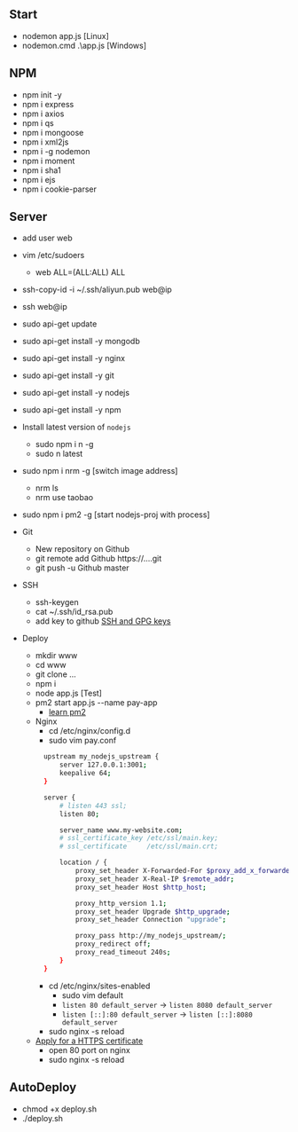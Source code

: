 ## Start

- nodemon app.js [Linux]
- nodemon.cmd .\app.js [Windows]

## NPM

- npm init -y
- npm i express
- npm i axios
- npm i qs
- npm i mongoose
- npm i xml2js
- npm i -g nodemon
- npm i moment
- npm i sha1
- npm i ejs
- npm i cookie-parser

## Server

- add user web
- vim /etc/sudoers
  - web ALL=(ALL:ALL) ALL
- ssh-copy-id -i ~/.ssh/aliyun.pub web@ip
- ssh web@ip
- sudo api-get update
- sudo api-get install -y mongodb
- sudo api-get install -y nginx
- sudo api-get install -y git
- sudo api-get install -y nodejs
- sudo api-get install -y npm
- Install latest version of `nodejs`
  - sudo npm i n -g
  - sudo n latest
- sudo npm i nrm -g [switch image address]
  - nrm ls
  - nrm use taobao
- sudo npm i pm2 -g [start nodejs-proj with process]
- Git
  - New repository on Github
  - git remote add Github https://....git
  - git push -u Github master
- SSH
  - ssh-keygen
  - cat ~/.ssh/id_rsa.pub
  - add key to github [SSH and GPG keys](https://github.com/settings/keys)
- Deploy

  - mkdir www
  - cd www
  - git clone ...
  - npm i
  - node app.js [Test]
  - pm2 start app.js --name pay-app
    - [learn pm2](https://pm2.keymetrics.io/docs/tutorials/pm2-nginx-production-setup)
  - Nginx
    - cd /etc/nginx/config.d
    - sudo vim pay.conf
    ```sh
      upstream my_nodejs_upstream {
          server 127.0.0.1:3001;
          keepalive 64;
      }

      server {
          # listen 443 ssl;
          listen 80;

          server_name www.my-website.com;
          # ssl_certificate_key /etc/ssl/main.key;
          # ssl_certificate     /etc/ssl/main.crt;

          location / {
              proxy_set_header X-Forwarded-For $proxy_add_x_forwarded_for;
              proxy_set_header X-Real-IP $remote_addr;
              proxy_set_header Host $http_host;

              proxy_http_version 1.1;
              proxy_set_header Upgrade $http_upgrade;
              proxy_set_header Connection "upgrade";

              proxy_pass http://my_nodejs_upstream/;
              proxy_redirect off;
              proxy_read_timeout 240s;
          }
      }
    ```
    - cd /etc/nginx/sites-enabled
      - sudo vim default
      - `listen 80 default_server` -> `listen 8080 default_server`
      - `listen [::]:80 default_server` -> `listen [::]:8080 default_server`
    - sudo nginx -s reload
  - [Apply for a HTTPS certificate](https://github.com/acmesh-official/acme.sh)
    - open 80 port on nginx
    - sudo nginx -s reload

## AutoDeploy
- chmod +x deploy.sh
- ./deploy.sh